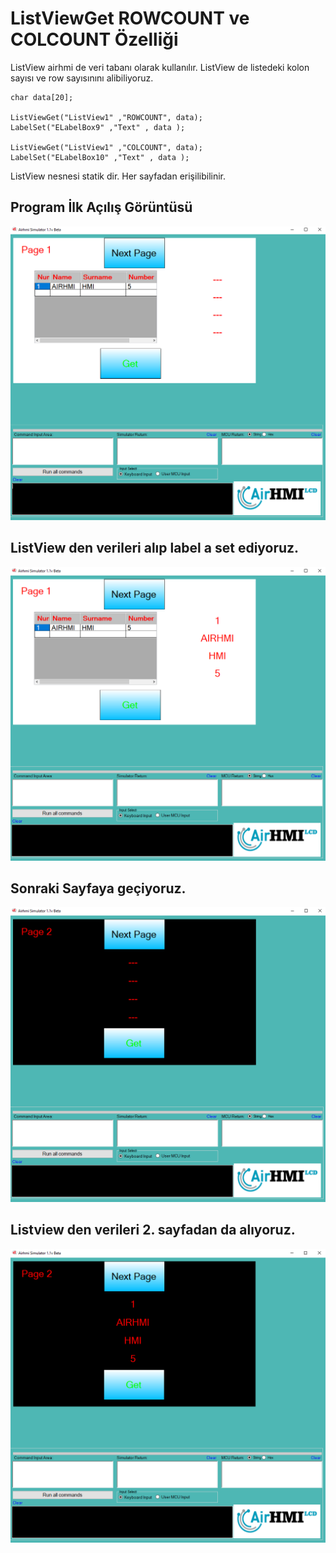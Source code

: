 # ListViewGet ROWCOUNT ve COLCOUNT Özelliği

ListView airhmi de veri tabanı olarak kullanılır. 
ListView de listedeki kolon sayısı ve row sayısınını alibiliyoruz. 

```
char data[20];

ListViewGet("ListView1" ,"ROWCOUNT", data);
LabelSet("ELabelBox9" ,"Text" , data );

ListViewGet("ListView1" ,"COLCOUNT", data);
LabelSet("ELabelBox10" ,"Text" , data );

```

ListView nesnesi statik dir. Her sayfadan erişilibilinir. 

## Program İlk Açılış Görüntüsü
![Açıklama Metni](1.png)
## ListView den verileri alıp label a set ediyoruz. 
![Açıklama Metni](2.png)
## Sonraki Sayfaya geçiyoruz. 
![Açıklama Metni](3.png)
## Listview den verileri 2. sayfadan da alıyoruz. 
![Açıklama Metni](4.png)

